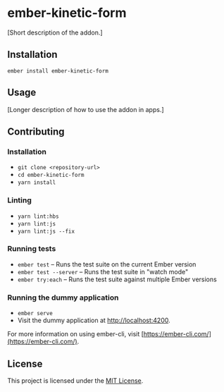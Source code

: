ember-kinetic-form
==============================================================================

[Short description of the addon.]

Installation
------------------------------------------------------------------------------

```
ember install ember-kinetic-form
```


Usage
------------------------------------------------------------------------------

[Longer description of how to use the addon in apps.]


Contributing
------------------------------------------------------------------------------

### Installation

* `git clone <repository-url>`
* `cd ember-kinetic-form`
* `yarn install`

### Linting

* `yarn lint:hbs`
* `yarn lint:js`
* `yarn lint:js --fix`

### Running tests

* `ember test` – Runs the test suite on the current Ember version
* `ember test --server` – Runs the test suite in "watch mode"
* `ember try:each` – Runs the test suite against multiple Ember versions

### Running the dummy application

* `ember serve`
* Visit the dummy application at [http://localhost:4200](http://localhost:4200).

For more information on using ember-cli, visit [https://ember-cli.com/](https://ember-cli.com/).

License
------------------------------------------------------------------------------

This project is licensed under the [MIT License](LICENSE.md).
